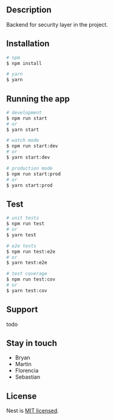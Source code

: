 ## Description

Backend for security layer in the project.

## Installation

```bash
# npm
$ npm install

# yarn
$ yarn
```

## Running the app

```bash
# development
$ npm run start
# or
$ yarn start

# watch mode
$ npm run start:dev
# or
$ yarn start:dev

# production mode
$ npm run start:prod
# or
$ yarn start:prod
```

## Test

```bash
# unit tests
$ npm run test
# or
$ yarn test

# e2e tests
$ npm run test:e2e
# or
$ yarn test:e2e

# test coverage
$ npm run test:cov
# or
$ yarn test:cov
```

## Support

todo

## Stay in touch

- Bryan
- Martin
- Florencia
- Sebastian

## License

Nest is [MIT licensed](LICENSE).
